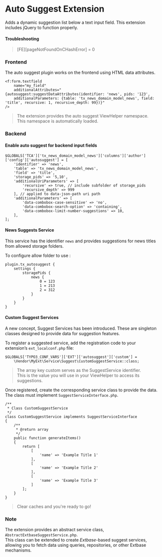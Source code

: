# Auto Suggest Extension

Adds a dynamic suggestion list below a text input field.
This extension includes jQuery to function properly.

#### Troubleshooting

> [FE][pageNotFoundOnCHashError] = 0

### Frontend

The auto suggest plugin works on the frontend using HTML data attributes.

    <f:form.textfield
        name="my_field"
        additionalAttributes="{autosuggest:suggestDataAttributes(identifier: 'news', pids: '123',
        additionalParameters: {table: 'tx_news_domain_model_news', field: 'title', recursive: 1, recursive_depth: 99})}"
    />

> The extension provides the auto suggest ViewHelper namespace.
> This namespace is automatically loaded.

### Backend

#### Enable auto suggest for backend input fields

    $GLOBALS['TCA']['tx_news_domain_model_news']['columns']['author']['config']['autosuggest'] = [
        'identifier' => 'news',
        'table' => 'tx_news_domain_model_news',
        'field' => 'title',
        'storage_pids' => '5,10',
        'additionalUriParameters' => [
            'recursive' => true, // include subfolder of storage_pids
            'recursive_depth' => 999
        ], // applied to data-json-path uri path
        'additionalParameters' => [
            'data-combobox-case-sensitive' => 'no',
            'data-combobox-search-option' => 'containing',
            'data-combobox-limit-number-suggestions' => 10,
        ],
    ];


#### News Suggests Service

This service has the identifier `news` and provides suggestions for news titles from allowed storage folders.

To configure allow folder to use :

    plugin.tx_autosuggest {
        settings {
            storagePids {
                news {
                    0 = 123
                    1 = 213
                    2 = 312
                }
            }
        }
    }


#### Custom Suggest Services

A new concept, Suggest Services has been introduced.
These are singleton classes designed to provide data for suggestion features.

To register a suggested service, add the registration code to your extension’s `ext_localconf.php` file:

    $GLOBALS['TYPO3_CONF_VARS']['EXT']['autosuggest']['custom'] =
        \Vendor\MyExt\Service\Suggest\CustomSuggestService::class;

> The array key custom serves as the SuggestService identifier.<br>
> This is the value you will use in your ViewHelper to access its suggestions.

Once registered, create the corresponding service class to provide the data.<br>
The class must implement `SuggestServiceInterface.php`.

    /**
     * Class CustomSuggestService
     */
    class CustomSuggestService implements SuggestServiceInterface
    {
        /**
         * @return array
         */
        public function generateItems()
        {
            return [
                [
                    'name' => 'Example Title 1'
                ],
                [
                    'name' => 'Example Title 2'
                ],
                [
                    'name' => 'Example Title 3'
                ]
            ];
        }
    }

> Clear caches and you're ready to go!

### Note

The extension provides an abstract service class, `AbstractExtbaseSuggestService.php`.<br>
This class can be extended to create *Extbase*-based suggest services,
allowing you to fetch data using queries, repositories, or other Extbase mechanisms.
